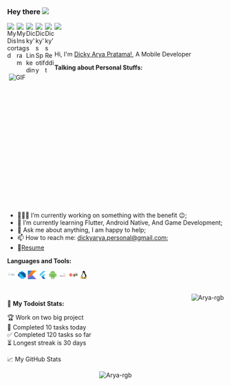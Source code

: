 <!--
**erikrios/erikrios** is a ✨ _special_ ✨ repository because its `README.md` (this file) appears on your GitHub profile.
-->

### Hey there <img src="https://media.giphy.com/media/hvRJCLFzcasrR4ia7z/giphy.gif" width="25px">
<a href="Dicky Arya Pratama#3468">
  <img align="left" alt="My Discord" width="22px" src="https://raw.githubusercontent.com/peterthehan/peterthehan/master/assets/discord.svg" />
</a>
<a href="https://www.instagram.com/dicky.ackerman/">
  <img align="left" alt="My Instagram" width="22px" src="https://upload.wikimedia.org/wikipedia/commons/thumb/a/a5/Instagram_icon.png/2048px-Instagram_icon.png" />
</a>
<a href="https://www.linkedin.com/in/dicky-arya-pratama-1a2a571ab/">
  <img align="left" alt="Dicky's Linkedin" width="22px" src="https://raw.githubusercontent.com/peterthehan/peterthehan/master/assets/linkedin.svg" />
</a>
<a href="#">
  <img align="left" alt="Dicky's Spotify" width="22px" src="https://raw.githubusercontent.com/peterthehan/peterthehan/master/assets/spotify.svg" />
</a>
<a href="https://#/">
  <img align="left" alt="Dicky's Reddit" width="22px" src="https://raw.githubusercontent.com/peterthehan/peterthehan/master/assets/reddit.svg" />
</a>

![](https://visitor-badge.glitch.me/badge?page_id=Arya-rgb.Arya-rgb)

<br />

Hi, I'm [Dicky Arya Pratama!](https://github.com/Arya-rgb), A Mobile Developer 

  <img align="right" alt="GIF" src="https://github.com/abhisheknaiidu/abhisheknaiidu/blob/master/code.gif?raw=true" width="500" height="320" />
  
**Talking about Personal Stuffs:**

- 👨🏽‍💻 I’m currently working on something with the benefit :wink:;
- 🌱 I’m currently learning Flutter, Android Native, And Game Development; 
- 💬 Ask me about anything, I am happy to help;
- 📫 How to reach me: [dickyarya.personal@gmail.com](https://mail.google.com/mail/?view=cm&fs=1&to=dickyarya.personal@gmail.com);
- 📝[Resume](https://github.com/Arya-rgb/resume/blob/master/myresume.pdf)

**Languages and Tools:**  

<code><img height="20" src="https://raw.githubusercontent.com/github/explore/80688e429a7d4ef2fca1e82350fe8e3517d3494d/topics/java/java.png"></code>
<code><img height="20" src="https://raw.githubusercontent.com/github/explore/80688e429a7d4ef2fca1e82350fe8e3517d3494d/topics/dart/dart.png"></code>
<code><img height="20" src="https://raw.githubusercontent.com/github/explore/5c058a388828bb5fde0bcafd4bc867b5bb3f26f3/topics/kotlin/kotlin.png"></code>
<code><img height="20" src="https://raw.githubusercontent.com/github/explore/80688e429a7d4ef2fca1e82350fe8e3517d3494d/topics/flutter/flutter.png"></code>
<code><img height="20" src="https://raw.githubusercontent.com/github/explore/80688e429a7d4ef2fca1e82350fe8e3517d3494d/topics/android/android.png"></code>
<code><img height="20" src="https://raw.githubusercontent.com/github/explore/80688e429a7d4ef2fca1e82350fe8e3517d3494d/topics/mysql/mysql.png"></code>
<code><img height="20" src="https://raw.githubusercontent.com/github/explore/80688e429a7d4ef2fca1e82350fe8e3517d3494d/topics/git/git.png"></code>
<code><img height="20" src="https://raw.githubusercontent.com/github/explore/80688e429a7d4ef2fca1e82350fe8e3517d3494d/topics/linux/linux.png"></code>

<br/>
<a href="https://github.com/anuraghazra/github-readme-stats">
  <img align="right" src="https://github-readme-stats.vercel.app/api/top-langs/?username=Arya-rgb&layout=compact&theme=vue" alt="Arya-rgb" />
</a>

🚧 **My Todoist Stats:**
<!-- TODO-IST:START -->
🏆  Work on two big project           
🌸  Completed 10 tasks today           
✅  Completed 120 tasks so far           
⏳  Longest streak is 30 days
<!-- TODO-IST:END -->


📈 My GitHub Stats

<p align="center"> <img src="https://github-readme-stats.vercel.app/api?username=Arya-rgb&show_icons=true&theme=gotham" alt="Arya-rgb" />

